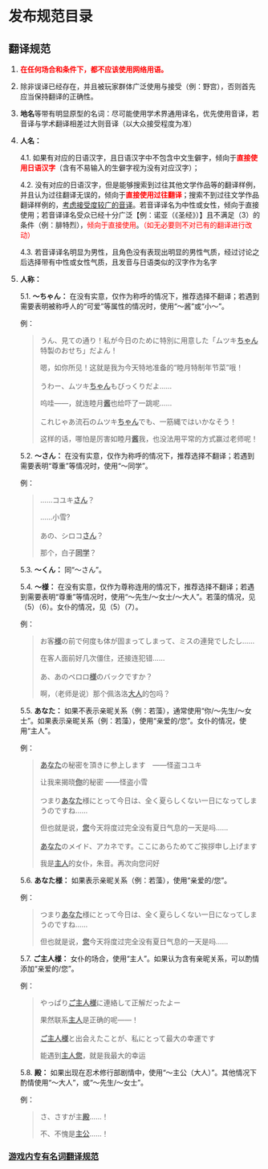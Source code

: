<script setup lang='ts'>
import { ElCollapse, ElCollapseItem } from 'element-plus';
import 'element-plus/es/components/collapse/style/css'
</script>

<style scoped lang="scss">
.el-collapse-item__header {
  user-select: none;

  h3 {
    margin: 0;
  }
}

.el-collapse-item__content {
  p {
    font-size: 1rem;
  }
}

.red {
  color: red;
}

.underline {
  text-decoration: underline;
}

li::marker {
  font-size: 1rem;
}
</style>

# 发布规范目录

## 翻译规范

<el-collapse>
  <el-collapse-item>
    <template #title>
      <h3>
        <a href="translation/character-names-and-locations"
          >人名、地名翻译规范</a
        >
      </h3>
    </template>
    <ol><li><p><span class="red"><strong>在任何场合和条件下，都不应该使用网络用语。</strong></span></p></li><li><p>除非误译已经存在，并且被玩家群体广泛使用与接受（例：野宫），否则首先应当保持翻译的正确性。</p></li><li><p><strong>地名</strong>等带有明显原型的名词：尽可能使用学术界通用译名，优先使用音译，若音译与学术翻译相差过大则音译（以大众接受程度为准）</p></li><li><p><strong>人名：</strong></p><p>4.1. 如果有对应的日语汉字，且日语汉字中不包含中文生僻字，倾向于<span class="red"><strong>直接使用日语汉字</strong></span>（含有不易输入的生僻字视为没有对应汉字）；</p><p>4.2. 没有对应的日语汉字，但是能够搜索到过往其他文学作品等的翻译样例，并且认为过往翻译无误的，倾向于<span class="red"><strong>直接使用过往翻译</strong></span>；搜索不到过往文学作品翻译样例的，<span class="underline">考虑接受度较广的音译</span>。若音译译名为中性或女性，倾向于直接使用；若音译译名受众已经十分广泛【例：诺亚（《圣经》）】且不满足（3）的条件（例：腓特烈），<span class="red">倾向于直接使用</span>。<span class="red">（如无必要则不对已有的翻译进行改动）</span></p><p>4.3. 若音译译名明显为男性，且角色没有表现出明显的男性气质，经过讨论之后选择带有中性或女性气质，且发音与日语类似的汉字作为名字</p></li><li><p><strong>人称：</strong></p><p>5.1. <strong>～ちゃん：</strong> 在没有实意，仅作为称呼的情况下，推荐选择不翻译；若遇到需要表明被称呼人的“可爱”等属性的情况时，使用“～酱”或“小～”。</p><p>例：</p><blockquote><p>うん、見ての通り！私が今日のために特別に用意した「ムツキ<span class="underline"><strong>ちゃん</strong></span>特製のおせち」だよん！</p><p>嗯，如你所见！这就是我为今天特地准备的“睦月特制年节菜”哦！ <br><br> うわー、ムツキ<span class="underline"><strong>ちゃん</strong></span>もびっくりだよ……</p><p>呜哇——，就连睦月<span class="underline"><strong>酱</strong></span>也给吓了一跳呢…… <br><br> これじゃあ流石のムツキ<span class="underline"><strong>ちゃん</strong></span>でも、一筋縄ではいかなそう！</p><p>这样的话，哪怕是厉害如睦月<span class="underline"><strong>酱</strong></span>我，也没法用平常的方式赢过老师呢！</p></blockquote><p>5.2. <strong>～さん：</strong> 在没有实意，仅作为称呼的情况下，推荐选择不翻译；若遇到需要表明“尊重”等情况时，使用“～同学”。</p><p>例：</p><blockquote><p>……コユキ<span class="underline"><strong>さん</strong></span>？</p><p>……小雪? <br><br> あの、シロコ<span class="underline"><strong>さん</strong></span>？</p><p>那个，白子<span class="underline"><strong>同学</strong></span>？</p></blockquote><p>5.3. <strong>～くん：</strong> 同“～さん”。</p><p>5.4. <strong>〜様：</strong> 在没有实意，仅作为尊称连用的情况下，推荐选择不翻译；若遇到需要表明“尊重”等情况时，使用“～先生/～女士/～大人”。若藻的情况，见（5）（6）。女仆的情况，见（5）（7）。</p><p>例：</p><blockquote><p>お客<span class="underline"><strong>様</strong></span>の前で何度も体が固まってしまって、ミスの連発でしたし……</p><p>在客人面前好几次僵住，还接连犯错…… <br><br> あ、あのペロロ<span class="underline"><strong>様</strong></span>のバックですか？</p><p>啊，（老师是说）那个佩洛洛<span class="underline"><strong>大人</strong></span>的包吗？</p></blockquote><p>5.5. <strong>あなた：</strong> 如果不表示亲昵关系（例：若藻），通常使用“你/～先生/～女士”。如果表示亲昵关系（例：若藻），使用“亲爱的/您”。女仆的情况，使用“主人”。</p><p>例：</p><blockquote><p><span class="underline"><strong>あなた</strong></span>の秘密を頂きに参上します　――怪盗コユキ</p><p>让我来揭晓<span class="underline"><strong>你</strong></span>的秘密 ――怪盗小雪 <br><br> つまり<span class="underline"><strong>あなた</strong></span>様にとって今日は、全く夏らしくない一日になってしまうのですね……</p><p>但也就是说，<span class="underline"><strong>您</strong></span>今天将度过完全没有夏日气息的一天是吗…… <br><br><span class="underline"><strong>あなた</strong></span>のメイド、アカネです。ここにあらためてご挨拶申し上げます</p><p>我是<span class="underline"><strong>主人</strong></span>的女仆，朱音。再次向您问好</p></blockquote><p>5.6. <strong>あなた様：</strong> 如果表示亲昵关系（例：若藻），使用“亲爱的/您”。</p><p>例：</p><blockquote><p>つまり<span class="underline"><strong>あなた</strong></span>様にとって今日は、全く夏らしくない一日になってしまうのですね……</p><p>但也就是说，<span class="underline"><strong>您</strong></span>今天将度过完全没有夏日气息的一天是吗……</p></blockquote><p>5.7. <strong>ご主人様：</strong> 女仆的场合，使用“主人”。如果认为含有亲昵关系，可以酌情添加“亲爱的/您”。</p><p>例：</p><blockquote><p>やっぱり<span class="underline"><strong>ご主人様</strong></span>に連絡して正解だったよー</p><p>果然联系<span class="underline"><strong>主人</strong></span>是正确的呢——！ <br><br><span class="underline"><strong>ご主人様</strong></span>と出会えたことが、私にとって最大の幸運です</p><p>能遇到<span class="underline"><strong>主人您</strong></span>，就是我最大的幸运</p></blockquote><p>5.8. <strong>殿：</strong> 如果出现在忍术修行部剧情中，使用“～主公（大人）”。其他情况下酌情使用“～大人”，或“～先生/～女士”。</p><p>例：</p><blockquote><p>さ、さすが主<span class="underline"><strong>殿</strong></span>……！</p><p>不、不愧是<span class="underline"><strong>主公</strong></span>……！</p></blockquote></li></ol>
    </el-collapse-item>
</el-collapse>

### [游戏内专有名词翻译规范](translation/ingame-terms)

[//]: # (## 发布规范)

[//]: # ()
[//]: # (### [PV 技能标准模板]&#40;publication/pv-skills&#41;)
